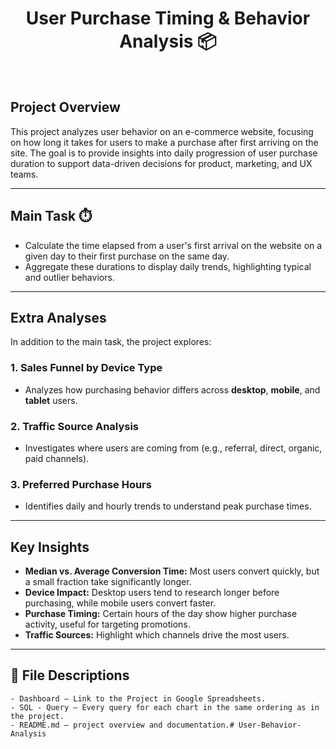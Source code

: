 <h1 align="center"> User Purchase Timing & Behavior Analysis 📦</h1>

<br>

## Project Overview
This project analyzes user behavior on an e-commerce website, focusing on how long it takes for users to make a purchase after first arriving on the site. The goal is to provide insights into daily progression of user purchase duration to support data-driven decisions for product, marketing, and UX teams.

---

## Main Task ⏱️
- Calculate the time elapsed from a user's first arrival on the website on a given day to their first purchase on the same day.
- Aggregate these durations to display daily trends, highlighting typical and outlier behaviors.

---

## Extra Analyses
In addition to the main task, the project explores:

### 1. Sales Funnel by Device Type
- Analyzes how purchasing behavior differs across **desktop**, **mobile**, and **tablet** users.

### 2. Traffic Source Analysis
- Investigates where users are coming from (e.g., referral, direct, organic, paid channels).

### 3. Preferred Purchase Hours
- Identifies daily and hourly trends to understand peak purchase times.

---

## Key Insights
- **Median vs. Average Conversion Time:** Most users convert quickly, but a small fraction take significantly longer.
- **Device Impact:** Desktop users tend to research longer before purchasing, while mobile users convert faster.
- **Purchase Timing:** Certain hours of the day show higher purchase activity, useful for targeting promotions.
- **Traffic Sources:** Highlight which channels drive the most  users.

---

## 📌 File Descriptions

	- Dashboard — Link to the Project in Google Spreadsheets.
	- SQL - Query — Every query for each chart in the same ordering as in the project.
	- README.md — project overview and documentation.# User-Behavior-Analysis
